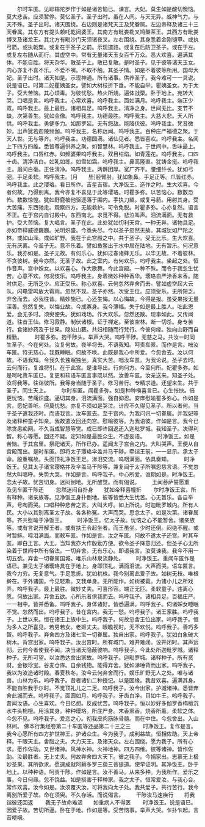 <!-- { "loadSidebar": true } -->
　　尔时车匿。见耶输陀罗作于如是诸苦恼已。谏言。大妃。莫生如是酸切懊恼。莫大悲苦。应须暂停。莫忆圣子。圣子出时。虽在人间。与天无异。威神气力。与天不殊。圣子出时。诸天围绕。右边则是诸梵天王及梵眷属。左边帝释及诸三十三天眷属。其东方有提头赖吒乾闼婆王。其南方有毗娄勒叉鸠槃茶王。其西方有毗娄博叉及诸龙王。其北方有毗沙门天领诸夜叉。左右围绕。其身悉着金刚铠甲。或执弓箭。或执戟槊。或复在于圣子之前。示现道路。或复在后防卫圣子。或在于左。或复左右随从而行。其虚空中。常有无量诸天玉女百千万众。悉大欢喜。遍满其体。不能自胜。将天杂华。散圣子上。散已复散。是时圣子。见于彼等诸天玉女。内心亦复不喜不乐。不爱不嗔。不取不触。其圣子情。如是不着彼等所用。国母大妃。圣子出时。诸天如是。示现神通。所有诸事。供养圣子。我今难可一一具说。说是语已。时第二妃瞿姨圣女。譬如大树枝折下垂。不能自举。瞿姨圣女。为于太子。受大苦恼。其心烦毒。为彼忧愁。热火所烧。遍体战栗。卧于地上。宛转大哭。口唱是言。呜呼我主。心常欢喜。呜呼我主。面如满月。呜呼我主。端正少双。呜呼我主。最上最胜。诸相具足。呜呼我主。清净之身。世间无比。支节不缺。次第善生。犹如金像。呜呼我主。功德最胜。呜呼我主。大慈大悲。天人所供。呜呼我主。勇健多力。如那罗延。无有怨敌。能降伏彼。呜呼我主。梵音微妙。出声犹若迦陵频伽。呜呼我主。名称远闻。呜呼我主。百种庄严福德之聚。于天人世。无与等齐。呜呼我主。功德圆满。诸仙见者。悉皆喜欢。呜呼我主。名闻上下四方四维。悉皆尊遍供养之聚。如智慧林。呜呼我主。于世间中。舌味最上。呜呼我主。口唇红赤。如频婆果呜呼我主。双目绀焰。如青莲花。呜呼我主。口四十齿。清净洁白。如乳如练。如雪如霜。呜呼我主。鼻高隆直。犹铸金挺。呜呼我主。眉间白毫。正住清净。呜呼我主。两髆团厚。宽广齐平。腰细纤长。犹如弓弝。手足柔软。呜呼我主。[月　　坒]胫臂肘。犹如象鼻。手足正等。爪皆红赤。呜呼我主。此之璎珞。看日所作。吉星吉宿。大净饭王。造作之时。生大欢喜。今者何故。乃得别离。我今亦复不喜见于此等璎珞。时瞿多弥。以苦恼心。数数恐怖。数数惊惶。犹如野鹿被他驱逐落于围内。手执刀槊。或复弓箭。用射其身。受大苦痛。东西驰走。观察四方。无能救护。可令免脱。时瞿多弥。心亦复然。语言不正。在于宫内自讨殿中。东西南北。求觅不得。悲泣叫声。泪流满面。无有救护。受大苦恼。复大唱言。圣子在此。此处犹如忉利天宫。一种无异。诸物具足。亦如帝释威德巍巍。光明炽盛。今悉失尽。今以圣子忽然无故。其城犹如尸陀之林。或如山泽。或如旷野。我在于此宫殿之中。共于圣子。受无比乐。生大欢喜。无有厌离。今圣子无。意不乐着。譬如鱼鳖出于水中居在陆地。无有暂乐。何况意乐。我亦如是。圣子无故。有何乐心。犹如过春诸蜂无乐。以华无故。不着彼林。不贪彼树。我今亦然。无圣子故。此之室内。有何欢乐。呜呼我主。坐起之处。恒作音声。宫中婇女。以欢喜心。作大歌舞。今此宫殿。一种不殊。而令于我忽生忧苦。心意不欢。何况伎乐。呜呼我主。身着微妙种种香华。璎珞自严涂香末香。随时供足。无所乏少。应正受乐。称心欢喜。云何忽然弃舍而去。譬如虚空起大云队。闪电雷鸣放大雹雨。忽然不现。圣子亦然。次受王位。应须受乐。无所短乏。弃舍而去。必我往昔。精妙施已。心还生悔。以心悔故。今得是报。虽受果报无量深善。忽然复失。以悔业故。今成寡身。我今薄福。失于如是最上胜人。咄此恩爱。会无多时。须臾便失。犹如戏场。作大欢乐。忽然还散。现事如此。又传闻道。往昔王仙。修习寂静。制伏诸根。证于禅定。至彼空林。断一切杀。身专苦行。食诸妙药及于甘果。隐处山薮。共妇相随而行梵行。今彼何缘。独向山野而自精勤。
　　时瞿多弥。抱干陟头。举声大哭。呜呼干陟。无慈之马。共汝一时同生圣子。今在何处。汝复何故。夜半将去。不语我知。呵责车匿。而作是言。咄汝车匿。特无慈心。我既睡眠。何故不唤。此既是我心中所爱。今忽舍去。汝以何故。不语我知。令我久长独眠独坐。真实大苦。咄汝车匿。为我论说。圣子去时。云何而行。复谁将引。在于此宫。是谁导出。行向何方。今至何所。妃瞿多弥。如是呵叱责车匿已。复更和软语车匿言事既以然。汝善车匿。汝亲送来。知圣子处。汝将我等。往诣彼所。我等身当随于圣子。修习苦行。专精求道。还望来生。共于圣子。同生天上。
　　尔时车匿。闻瞿多弥。如是种种嗔喜言已。心生怅怏。倍更忧恼。苦痛炽盛。逼切其身。泪流满面。强自抑忍。安庠慰喻瞿多弥心。作如是言。愿妃善听。但莫忧愁。亦复不须如是哭泣。计应不久得见圣子。所以者何。当于圣子遣我还时。而语我言。汝车匿去。至于宫内。为我问讯一切眷属。并我妃等及诸释种童子知亲。我故遣汝回还向宫。慰喻彼等。为我语彼。作如是言。我今已除贪恚痴网。不久当成智慧等觉。成已即许回返还入迦毗罗城。我知圣子。决得利智。称心等愿。回还不疑。定知如是最胜众生。不虚妄语。
　　时净饭王。如是苦恼。于其宫里。祭祀诸天。所作已办。遥闻太子宫合之内。大叫哭声。王便从自宫殿而出。是时车匿。即将太子璎珞伞盖并马干陟。牵诣王前。一一显示。承太子命。殷重嘱故。头面顶礼净饭王足。涕泪交流。呜咽满面。依具奏知。
　　时净饭王。见其太子诸宝璎珞并及伞盖马干陟等。兼复闻于太子所嘱恩慈言语。不觉忽然大叫唱呼。失势大哭。作如是言。呜呼我子。中心所爱。谁期如是。时净饭王。念太子故。忧苦切身。迷闷倒地。无所醒觉。而有偈说。
　　王闻菩萨誓愿重　　及见车匿干陟还
　　忽然迷闷自扑身　　犹如帝释喜幢折
　　尔时净饭王宫。所有释种。诸亲族等。见净饭王身扑倒地。彼等皆悉大生忧苦。心无暂乐。各自举声。号啕而哭。口唱种种悲苦之言。大叫大呼。如上所说。时迦毗罗城内。所有人民。大小以其别离圣太子故。各各称冤。大声而哭。思念太子。如是次第。诸眷属等。齐共慰喻于净饭王。
　　时净饭王。忆太子故。忧恼之心不能暂舍。诸亲族等。或有言说开解王者。或有扶王令起坐者。而王虽坐。少时还倒。闷绝不醒。或时暂稣。啼泪满面。而敕车匿。作如是言。汝之车匿。何故不遣太子还宫。时其车匿。即白王言。大王。当知我亦大作殷勤方便。欲令圣子降意归还。但圣子心无所染着于世间中所有俗法。一切弃舍。无有乐心。即语我言。汝莫谏我。我今不用一切五欲。弃舍一切眷属国城。唯乐山林泉流静处。
　　时净饭王。重闻车匿作是语已。兼见太子诸璎珞具在于地上。身即顶礼。满面泪流。大声而哭。语车匿言。我今力穷。无复意气。手足悉折。犹如杌株。我今别离此爱子故。如树无枝。唯根檊在。于外诸国。今见轻欺。又我单身。无所能作。如树被雹。为诸小儿之所戏弄。呜呼我子。最上最胜。微妙丈夫。可喜形容。端正无匹。柔软童子。违离心愿。何故出家。弃舍五欲。心所乐者偝我而去。呜呼我子。诸相具足。百福庄严。一一相中。皆并悉备。呜呼我子。身体诸好。皆悉遍满。呜呼我子。伺诸婇女睡眠不觉。忽然而出。呜呼我子。昔在宫内。我无一愁。呜呼我子。诸王家胜。呜呼我子。上世以来。恒在诸王上族中生。呜呼我子。何故忽舍王位出家。呜呼我子。恒为多人之所喜见。若男若女。老妪丈夫。眼瞻视时。无不欢悦。呜呼我子。善巧多智。呜呼我子。弃舍四方及诸七宝一切眷属。独自出家。呜呼我子。犹如白象破大树木。背宫出家。呜呼我子。汝出宫时。所有城门。难开难闭。设开闭时。其声远彻。云何今者使我不闻。决当诸天隐蔽彼响。呜呼我子。今此处所迦毗罗城。诸释种子。无所可望。以汝悉达舍出家故。呜呼我子。迦毗罗城。诸释种子。所有资财。金银珍宝。谷麦仓库。自余钱物。能得弃舍。犹如涕唾背而出家。呜呼我子。我以为汝造诸时殿。春夏秋冬。汝今云何弃舍而行。娱乐旷野无人之处。唯与诸兽。山林为乐。呜呼我子。昔者诸仙二种授记。以是因缘。我昔欢喜。遍满其身。不能自胜我于尔时。不觉顶礼儿之二足。呜呼我子。汝今出家。护城诸神。悉皆弃舍此城而去。呜呼我子。面圆如月。呜呼我子。牙齿白净。目如牛王。呜呼我子。昔闻汝语。心生喜欢。今日忆想。反成忧苦。呜呼我子。恒以妙好多伽罗香栴檀沉水牛头栴檀。用涂其身。种种璎珞。所庄严身。末香熏香。烧香所薰。柔软之体。今忽不见。呜呼我子。爱恋之心。彻我皮肉筋脉骨髓。而在中住。今忽舍出。入山林间。
佛本行集经卷第二十车匿等还品第二十三之三
　　时净饭王。复作是言。我今心愿所有四方护世神王。护诸众生。今为我子。成利益故。恒相佐助。天上帝释。千眼天主。舍脂之夫。大力天王。及诸天众。左右围绕。愿为我子。所有心求。愿作佐助。又世诸神。风神水神。火神地神。四方四维。彼等诸神。皆作佐助。汝最胜者。无上丈夫。何故弃舍四大天下。彼之我子。今捐家出。志慕无上极妙圣果。其所欲求。愿速成就阿耨多罗三藐三菩提道。使早证明。其净饭王。卧于地上。以种种语。呵责干陟。作如是言。汝不善马。从来多种。为我所作。爱乐之事。今日何缘。忽不饶益。如是损害于释种家。我之太子。恒常爱汝。与我心合。常作欢喜。汝今如是。汝须覆灭汝。可将我向太子处。我共爱子。共行苦行。我今离别所爱子故。命在须臾。不久存活。而说偈言。
　　干陟汝马速疾行　　将我诣彼还回返
　　我无子故命难活　　如重病人不得医
　　时净饭王。说是语已。因爱子故。苦切所逼。卧在于地。作如是等。受苦恼事。举声大哭。乍扑乍起。言音哽咽。
